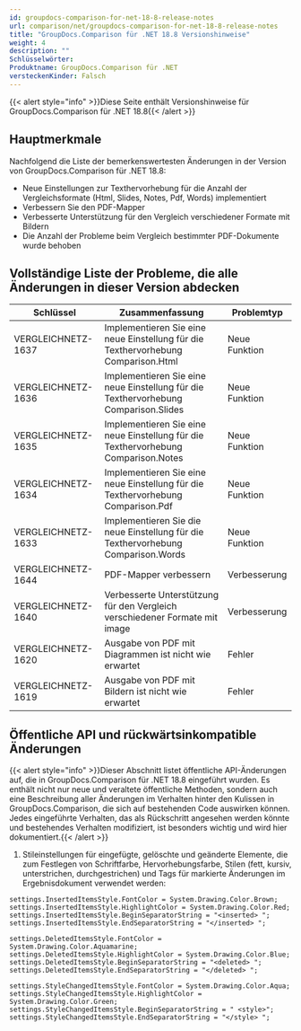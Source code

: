 ```yaml
---
id: groupdocs-comparison-for-net-18-8-release-notes
url: comparison/net/groupdocs-comparison-for-net-18-8-release-notes
title: "GroupDocs.Comparison für .NET 18.8 Versionshinweise"
weight: 4
description: ""
Schlüsselwörter:
Produktname: GroupDocs.Comparison für .NET
versteckenKinder: Falsch
---
```

{{< alert style="info" >}}Diese Seite enthält Versionshinweise für GroupDocs.Comparison für .NET 18.8{{< /alert >}}

## Hauptmerkmale

Nachfolgend die Liste der bemerkenswertesten Änderungen in der Version von GroupDocs.Comparison für .NET 18.8:

* Neue Einstellungen zur Texthervorhebung für die Anzahl der Vergleichsformate (Html, Slides, Notes, Pdf, Words) implementiert
* Verbessern Sie den PDF-Mapper
* Verbesserte Unterstützung für den Vergleich verschiedener Formate mit Bildern
* Die Anzahl der Probleme beim Vergleich bestimmter PDF-Dokumente wurde behoben

## Vollständige Liste der Probleme, die alle Änderungen in dieser Version abdecken

| Schlüssel | Zusammenfassung | Problemtyp |
| --- | --- | --- |
| VERGLEICHNETZ-1637 | Implementieren Sie eine neue Einstellung für die Texthervorhebung Comparison.Html | Neue Funktion |
| VERGLEICHNETZ-1636 | Implementieren Sie eine neue Einstellung für die Texthervorhebung Comparison.Slides | Neue Funktion |
| VERGLEICHNETZ-1635 | Implementieren Sie eine neue Einstellung für die Texthervorhebung Comparison.Notes | Neue Funktion |
| VERGLEICHNETZ-1634 | Implementieren Sie eine neue Einstellung für die Texthervorhebung Comparison.Pdf | Neue Funktion |
| VERGLEICHNETZ-1633 | Implementieren Sie die neue Einstellung für die Texthervorhebung Comparison.Words | Neue Funktion |
| VERGLEICHNETZ-1644 | PDF-Mapper verbessern | Verbesserung |
| VERGLEICHNETZ-1640 | Verbesserte Unterstützung für den Vergleich verschiedener Formate mit image | Verbesserung |
| VERGLEICHNETZ-1620 | Ausgabe von PDF mit Diagrammen ist nicht wie erwartet | Fehler |
| VERGLEICHNETZ-1619 | Ausgabe von PDF mit Bildern ist nicht wie erwartet | Fehler |

## Öffentliche API und rückwärtsinkompatible Änderungen

{{< alert style="info" >}}Dieser Abschnitt listet öffentliche API-Änderungen auf, die in GroupDocs.Comparison für .NET 18.8 eingeführt wurden. Es enthält nicht nur neue und veraltete öffentliche Methoden, sondern auch eine Beschreibung aller Änderungen im Verhalten hinter den Kulissen in GroupDocs.Comparison, die sich auf bestehenden Code auswirken können. Jedes eingeführte Verhalten, das als Rückschritt angesehen werden könnte und bestehendes Verhalten modifiziert, ist besonders wichtig und wird hier dokumentiert.{{< /alert >}}

1. Stileinstellungen für eingefügte, gelöschte und geänderte Elemente, die zum Festlegen von Schriftfarbe, Hervorhebungsfarbe, Stilen (fett, kursiv, unterstrichen, durchgestrichen) und Tags für markierte Änderungen im Ergebnisdokument verwendet werden:
    



```scharf
settings.InsertedItemsStyle.FontColor = System.Drawing.Color.Brown;
settings.InsertedItemsStyle.HighlightColor = System.Drawing.Color.Red;
settings.InsertedItemsStyle.BeginSeparatorString = "<inserted> ";
settings.InsertedItemsStyle.EndSeparatorString = "</inserted> ";
```
    



```scharf
settings.DeletedItemsStyle.FontColor = System.Drawing.Color.Aquamarine;
settings.DeletedItemsStyle.HighlightColor = System.Drawing.Color.Blue;
settings.DeletedItemsStyle.BeginSeparatorString = "<deleted> ";
settings.DeletedItemsStyle.EndSeparatorString = "</deleted> ";
```
    



```scharf
settings.StyleChangedItemsStyle.FontColor = System.Drawing.Color.Aqua;
settings.StyleChangedItemsStyle.HighlightColor = System.Drawing.Color.Green;
settings.StyleChangedItemsStyle.BeginSeparatorString = " <style>";
settings.StyleChangedItemsStyle.EndSeparatorString = "</style> ";
```

